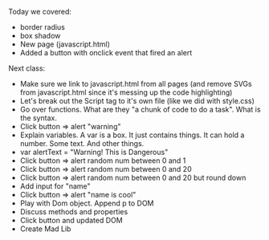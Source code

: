 

Today we covered:

* border radius
* box shadow
* New page (javascript.html)
* Added a button with onclick event that fired an alert


Next class: 
* Make sure we link to javascript.html from all pages (and remove SVGs from javascript.html since it's messing up the code highlighting)
* Let's break out the Script tag to it's own file (like we did with style.css)
* Go over functions.  What are they "a chunk of code to do a task". What is the syntax. 
* Click button => alert "warning"
* Explain variables. A var is a box. It just contains things. It can hold a number. Some text. And other things. 
* var alertText = "Warning! This is Dangerous"
* Click button => alert random num between 0 and 1
* Click button => alert random num between 0 and 20
* Click button => alert random num between 0 and 20 but round down
* Add input for "name" 
* Click button => alert "name is cool"
* Play with Dom object. Append p to DOM
* Discuss methods and properties
* Click button and updated DOM 
* Create Mad Lib
